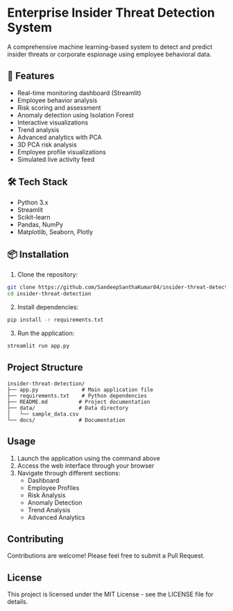 # Enterprise Insider Threat Detection System

A comprehensive machine learning-based system to detect and predict insider threats or corporate espionage using employee behavioral data.

## 🔧 Features

- Real-time monitoring dashboard (Streamlit)
- Employee behavior analysis
- Risk scoring and assessment
- Anomaly detection using Isolation Forest
- Interactive visualizations
- Trend analysis
- Advanced analytics with PCA
- 3D PCA risk analysis
- Employee profile visualizations
- Simulated live activity feed

## 🛠️ Tech Stack

- Python 3.x
- Streamlit
- Scikit-learn
- Pandas, NumPy
- Matplotlib, Seaborn, Plotly

## 📦 Installation

1. Clone the repository:
```bash
git clone https://github.com/SandeepSanthaKumar04/insider-threat-detection.git
cd insider-threat-detection
```

2. Install dependencies:
```bash
pip install -r requirements.txt
```

3. Run the application:
```bash
streamlit run app.py
```

## Project Structure

```
insider-threat-detection/
├── app.py              # Main application file
├── requirements.txt    # Python dependencies
├── README.md          # Project documentation
├── data/              # Data directory
│   └── sample_data.csv
└── docs/              # Documentation
```

## Usage

1. Launch the application using the command above
2. Access the web interface through your browser
3. Navigate through different sections:
   - Dashboard
   - Employee Profiles
   - Risk Analysis
   - Anomaly Detection
   - Trend Analysis
   - Advanced Analytics

## Contributing

Contributions are welcome! Please feel free to submit a Pull Request.

## License

This project is licensed under the MIT License - see the LICENSE file for details.
